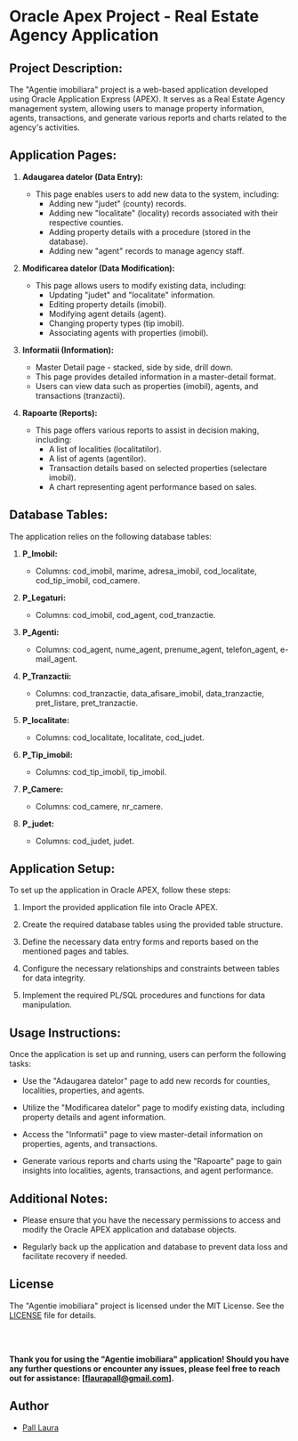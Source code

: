 # Oracle Apex Project - Real Estate Agency Application

## Project Description:

The "Agentie imobiliara" project is a web-based application developed using Oracle Application Express (APEX). It serves as a Real Estate Agency management system, allowing users to manage property information, agents, transactions, and generate various reports and charts related to the agency's activities.

## Application Pages:

1. **Adaugarea datelor (Data Entry):**
   - This page enables users to add new data to the system, including:
     - Adding new "judet" (county) records.
     - Adding new "localitate" (locality) records associated with their respective counties.
     - Adding property details with a procedure (stored in the database).
     - Adding new "agent" records to manage agency staff.

2. **Modificarea datelor (Data Modification):**
   - This page allows users to modify existing data, including:
     - Updating "judet" and "localitate" information.
     - Editing property details (imobil).
     - Modifying agent details (agent).
     - Changing property types (tip imobil).
     - Associating agents with properties (imobil).

3. **Informatii (Information):**
   - Master Detail page - stacked, side by side, drill down.
   - This page provides detailed information in a master-detail format.
   - Users can view data such as properties (imobil), agents, and transactions (tranzactii).

4. **Rapoarte (Reports):**
   - This page offers various reports to assist in decision making, including:
     - A list of localities (localitatilor).
     - A list of agents (agentilor).
     - Transaction details based on selected properties (selectare imobil).
     - A chart representing agent performance based on sales.

## Database Tables:

The application relies on the following database tables:

1. **P_Imobil:**
   - Columns: cod_imobil, marime, adresa_imobil, cod_localitate, cod_tip_imobil, cod_camere.

2. **P_Legaturi:**
   - Columns: cod_imobil, cod_agent, cod_tranzactie.

3. **P_Agenti:**
   - Columns: cod_agent, nume_agent, prenume_agent, telefon_agent, e-mail_agent.

4. **P_Tranzactii:**
   - Columns: cod_tranzactie, data_afisare_imobil, data_tranzactie, pret_listare, pret_tranzactie.

5. **P_localitate:**
   - Columns: cod_localitate, localitate, cod_judet.

6. **P_Tip_imobil:**
   - Columns: cod_tip_imobil, tip_imobil.

7. **P_Camere:**
   - Columns: cod_camere, nr_camere.

8. **P_judet:**
   - Columns: cod_judet, judet.

## Application Setup:

To set up the application in Oracle APEX, follow these steps:

1. Import the provided application file into Oracle APEX.

2. Create the required database tables using the provided table structure.

3. Define the necessary data entry forms and reports based on the mentioned pages and tables.

4. Configure the necessary relationships and constraints between tables for data integrity.

5. Implement the required PL/SQL procedures and functions for data manipulation.

## Usage Instructions:

Once the application is set up and running, users can perform the following tasks:

- Use the "Adaugarea datelor" page to add new records for counties, localities, properties, and agents.

- Utilize the "Modificarea datelor" page to modify existing data, including property details and agent information.

- Access the "Informatii" page to view master-detail information on properties, agents, and transactions.

- Generate various reports and charts using the "Rapoarte" page to gain insights into localities, agents, transactions, and agent performance.

## Additional Notes:

- Please ensure that you have the necessary permissions to access and modify the Oracle APEX application and database objects.

- Regularly back up the application and database to prevent data loss and facilitate recovery if needed.

## License

The "Agentie imobiliara" project is licensed under the MIT License. See the [LICENSE](LICENSE) file for details.

<br><br>

**Thank you for using the "Agentie imobiliara" application! Should you have any further questions or encounter any issues, please feel free to reach out for assistance: [flaurapall@gmail.com].**

## Author

* [Pall Laura](https://github.com/laurapall)

